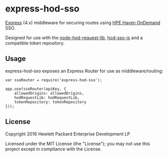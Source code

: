 # express-hod-sso

[Express](http://expressjs.com/) (4.x) middleware for securing routes using [HPE Haven OnDemand](http://www.havenondemand.com) SSO.

Designed for use with the [node-hod-request-lib](https://github.com/hpe-idol/node-hod-request-lib), [hod-sso-js](https://github.com/hpe-idol/hod-sso-js) and a compatible token repository.

## Usage

express-hod-sso exposes an Express Router for use as middleware/routing:

    var ssoRouter = require('express-hod-sso');

    app.use(ssoRouter(apiKey, {
        allowedOrigins: allowedOrigins,
        hodRequestLib: hodRequestLib,
        tokenRepository: tokenRepository
    }));

## License
Copyright 2016 Hewlett Packard Enterprise Development LP

Licensed under the MIT License (the "License"); you may not use this project except in compliance with the License.
